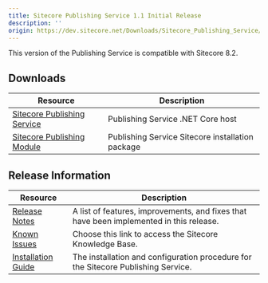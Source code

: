 ```yaml
---
title: Sitecore Publishing Service 1.1 Initial Release
description: ''
origin: https://dev.sitecore.net/Downloads/Sitecore_Publishing_Service/11/Sitecore_Publishing_Service_11_Initial_Release.aspx
---
```


This version of the Publishing Service is compatible with Sitecore 8.2.

## Downloads

 | Resource | Description |
 | --- | --- |
 | [Sitecore Publishing Service](https://scdp.blob.core.windows.net/downloads/Sitecore%20Publishing%20Service/11/Sitecore%20Publishing%20Service%2011%20Initial%20Release/Secure/Sitecore%20Publishing%20Service%201.1.0.zip) | Publishing Service .NET Core host |
 | [Sitecore Publishing Module](https://scdp.blob.core.windows.net/downloads/Sitecore%20Publishing%20Service/11/Sitecore%20Publishing%20Service%2011%20Initial%20Release/Secure/Sitecore%20Publishing%20Module%201.8.0.zip) | Publishing Service Sitecore installation package |

## Release Information

 | Resource | Description |
 | --- | --- |
 | [Release Notes](/downloads/Sitecore_Publishing_Service/11/Sitecore_Publishing_Service_11_Initial_Release/Release_Notes) | A list of features, improvements, and fixes that have been implemented in this release. |
 | [Known Issues](https://kb.sitecore.net/articles/631685) | Choose this link to access the Sitecore Knowledge Base. |
 | [Installation Guide](https://scdp.blob.core.windows.net/downloads/Sitecore%20Publishing%20Service/11/Sitecore%20Publishing%20Service%2011%20Initial%20Release/Secure/Sitecore-Publishing-Service-Installation-and-Configuration-Guide.pdf) | The installation and configuration procedure for the Sitecore Publishing Service. |